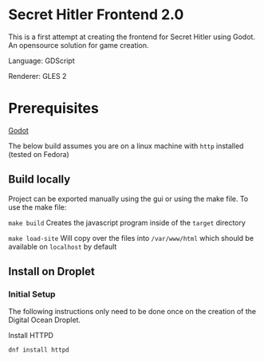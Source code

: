 # Secret Hitler Frontend 2.0

This is a first attempt at creating the frontend for Secret Hitler using Godot. An opensource solution for game creation.

Language: GDScript

Renderer: GLES 2

# Prerequisites

[Godot](https://docs.godotengine.org/en/stable/)

The below build assumes you are on a linux machine with `http` installed (tested on Fedora)

## Build locally

Project can be exported manually using the gui or using the make file. To use the make file:

`make build` Creates the javascript program inside of the `target` directory

`make load-site` Will copy over the files into `/var/www/html` which should be available on `localhost` by default

## Install on Droplet

### Initial Setup

The following instructions only need to be done once on the creation of the Digital Ocean Droplet.


Install HTTPD

``` sh
dnf install httpd
```

